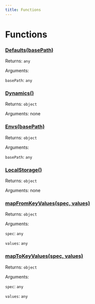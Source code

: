 ```yaml
---
title: Functions
---
```

# Functions
### [Defaults(basePath)]()


Returns: <code>any</code>

Arguments: 

`basePath`: <code>any</code>
### [Dynamics()]()


Returns: <code>object</code>

Arguments: none
### [Envs(basePath)]()


Returns: <code>object</code>

Arguments: 

`basePath`: <code>any</code>
### [LocalStorage()]()


Returns: <code>object</code>

Arguments: none
### [mapFromKeyValues(spec, values)]()


Returns: <code>object</code>

Arguments: 

`spec`: <code>any</code>

`values`: <code>any</code>
### [mapToKeyValues(spec, values)]()


Returns: <code>object</code>

Arguments: 

`spec`: <code>any</code>

`values`: <code>any</code>